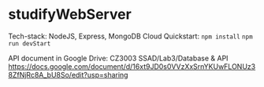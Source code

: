 # studifyWebServer

Tech-stack: NodeJS, Express, MongoDB Cloud
Quickstart:
```npm install```
```npm run devStart```

API document in Google Drive: 
CZ3003 SSAD/Lab3/Database & API https://docs.google.com/document/d/16xt9JD0s0VVzXxSrnYKUwFLONUz38ZfNjRc8A_bU8So/edit?usp=sharing
